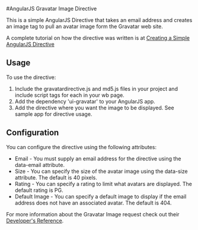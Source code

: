 #AngularJS Gravatar Image Directive

This is a simple AngularJS Directive that takes an email address and creates an image tag to pull an avatar image form the Gravatar web site.

A complete tutorial on how the directive was written is at [Creating a Simple AngularJS Directive](http://codingsmackdown.tv/blog/2012/12/14/creating-a-simple-angularjs-directive/)

## Usage

To use the directive:

1. Include the gravatardirective.js and md5.js files in your project and include script tags for each in your wb page.
2. Add the dependency 'ui-gravatar' to your AngularJS app.
3. Add the directive where you want the image to be displayed. See sample app for directive usage.


## Configuration

You can configure the directive using the following attributes:

* Email - You must supply an email address for the directive using the data-email attribute.
* Size - You can specify the size of the avatar image using the data-size attribute. The default is 40 pixels.
* Rating - You can specify a rating to limit what avatars are displayed. The default rating is PG.
* Default Image - You can specify a default image to display if the email address does not have an associated avatar. The default is 404.

For more information about the Gravatar Image request check out their [Developer's Reference](http://en.gravatar.com/site/implement/).

